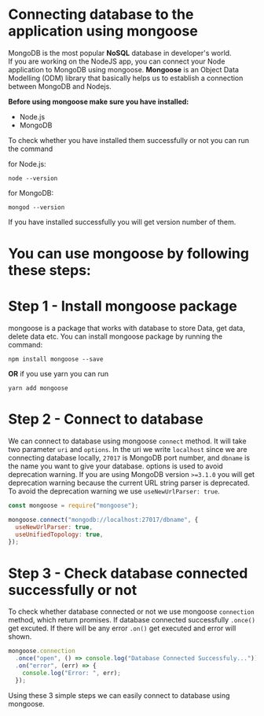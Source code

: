 # **Connecting database to the application using mongoose**

MongoDB is the most popular **NoSQL** database in developer's world.  
If you are working on the NodeJS app, you can connect your Node application to MongoDB using mongoose. **Mongoose** is an Object Data Modelling (ODM) library that basically helps us to establish a connection between MongoDB and Nodejs.

**Before using mongoose make sure you have installed:**

- Node.js
- MongoDB

To check whether you have installed them successfully or not you can run the command

for Node.js:

```
node --version
```

for MongoDB:

```
mongod --version
```

If you have installed successfully you will get version number of them.

# You can use mongoose by following these steps:

# **Step 1 -** Install mongoose package

mongoose is a package that works with database to store Data, get data, delete data etc. You can install mongoose package by running the command:

```
npm install mongoose --save
```

**OR** if you use yarn you can run

```
yarn add mongoose
```

# **Step 2 -** Connect to database

We can connect to database using mongoose `connect` method. It will take two parameter `uri` and `options`. In the uri we write `localhost` since we are connecting database locally, `27017` is MongoDB port number, and `dbname` is the name you want to give your database. options is used to avoid deprecation warning. If you are using MongoDB version `>=3.1.0` you will get deprecation warning because the current URL string parser is deprecated. To avoid the deprecation warning we use `useNewUrlParser: true`.

```javascript
const mongoose = require("mongoose");

mongoose.connect("mongodb://localhost:27017/dbname", {
  useNewUrlParser: true,
  useUnifiedTopology: true,
});
```

# **Step 3 -** Check database connected successfully or not

To check whether database connected or not we use mongoose `connection` method, which return promises. If database connected successfully `.once()` get excuted. If there will be any error `.on()` get executed and error will shown.

```javascript
mongoose.connection
  .once("open", () => console.log("Database Connected Successfuly..."))
  .on("error", (err) => {
    console.log("Error: ", err);
  });
```

Using these 3 simple steps we can easily connect to database using mongoose.
